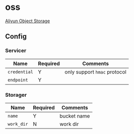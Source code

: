 # oss

[Aliyun Object Storage](https://www.aliyun.com/product/oss)

## Config

### Servicer

| Name         | Required | Comments                     |
| ------------ | -------- | ---------------------------- |
| `credential` | Y        | only support `hmac` protocol |
| `endpoint`   | Y        |                              |

### Storager

| Name       | Required | Comments    |
| ---------- | -------- | ----------- |
| `name`     | Y        | bucket name |
| `work_dir` | N        | work dir    |
